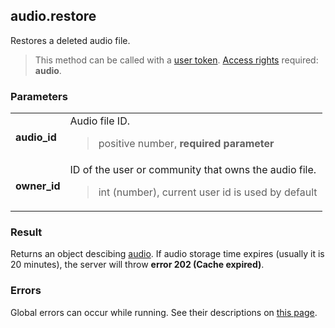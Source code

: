 ## audio.restore

Restores a deleted audio file.

> This method can be called with a [user token](https://vk.com/dev/access_token). [Access rights](https://vk.com/dev/permissions) required: **audio**.

### Parameters

<table>
  <tr>
    <td>
      <b>audio_id</b>
    </td>
    <td>
      Audio file ID.
      <blockquote>
        positive number, <b>required parameter</b>
      </blockquote>
    </td>
  </tr>
  <tr>
    <td>
      <b>owner_id</b>
    </td>
    <td>
      ID of the user or community that owns the audio file.
      <blockquote>
        int (number), current user id is used by default
      </blockquote>
    </td>
  </tr>
</table>

### Result

Returns an object descibing [audio](https://vk.com/dev/objects/audio). If audio storage time expires (usually it is 20 minutes), the server will throw **error 202 (Cache expired)**.

### Errors

Global errors can occur while running. See their descriptions on [this page](https://vk.com/dev/errors).
